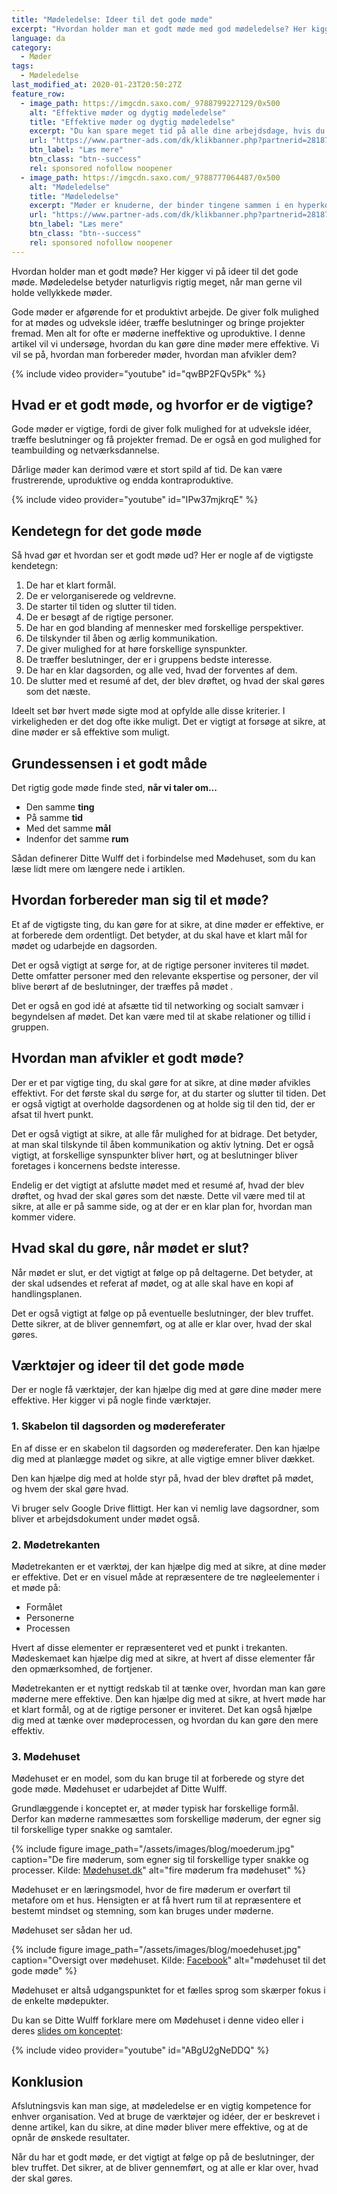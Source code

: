 ```yaml
---
title: "Mødeledelse: Ideer til det gode møde"
excerpt: "Hvordan holder man et godt møde med god mødeledelse? Her kigger vi på ideer til det gode møde, der ikke spilder folks tid."
language: da
category:
  - Møder
tags:
  - Mødeledelse
last_modified_at: 2020-01-23T20:50:27Z
feature_row:
  - image_path: https://imgcdn.saxo.com/_9788799227129/0x500
    alt: "Effektive møder og dygtig mødeledelse"
    title: "Effektive møder og dygtig mødeledelse"
    excerpt: "Du kan spare meget tid på alle dine arbejdsdage, hvis du bruger principperne i denne bog. Og du kan få bedre møder og blive en bedre mødeleder. Du vil samtidig mærke, at motivationen og begejstringen hos mødedeltagerne vil stige væsentligt, og det vil sprede sig som ringe i vandet i hele den organisation, du arbejder i."
    url: "https://www.partner-ads.com/dk/klikbanner.php?partnerid=28187&bannerid=43264&htmlurl=https://www.saxo.com/dk/effektive-moeder-og-dygtig-moedeledelse_soeren-dybdaljan-knudsenjanus-flachs-madsen_haeftet_9788799227129"
    btn_label: "Læs mere"
    btn_class: "btn--success"
    rel: sponsored nofollow noopener
  - image_path: https://imgcdn.saxo.com/_9788777064487/0x500
    alt: "Mødeledelse"
    title: "Mødeledelse"
    excerpt: "Møder er knuderne, der binder tingene sammen i en hyperkompleks verden, hvor tingene går stærkt og hvor vores viden om, hvad fremtiden vil bringe, er lige så usikker som vejrudsigten."
    url: "https://www.partner-ads.com/dk/klikbanner.php?partnerid=28187&bannerid=43264&https://www.saxo.com/dk/moedeledelse_bo-kruger_haeftet_9788750051084"
    btn_label: "Læs mere"
    btn_class: "btn--success"
    rel: sponsored nofollow noopener
---
```


Hvordan holder man et godt møde? Her kigger vi på ideer til det gode møde. Mødeledelse betyder naturligvis rigtig meget, når man gerne vil holde vellykkede møder.

Gode møder er afgørende for et produktivt arbejde. De giver folk mulighed for at mødes og udveksle idéer, træffe beslutninger og bringe projekter fremad. Men alt for ofte er møderne ineffektive og uproduktive. I denne artikel vil vi undersøge, hvordan du kan gøre dine møder mere effektive. Vi vil se på, hvordan man forbereder møder, hvordan man afvikler dem?

{% include video provider="youtube" id="qwBP2FQv5Pk" %}

## Hvad er et godt møde, og hvorfor er de vigtige?

Gode møder er vigtige, fordi de giver folk mulighed for at udveksle idéer, træffe beslutninger og få projekter fremad. De er også en god mulighed for teambuilding og netværksdannelse.

Dårlige møder kan derimod være et stort spild af tid. De kan være frustrerende, uproduktive og endda kontraproduktive.

{% include video provider="youtube" id="IPw37mjkrqE" %}

## Kendetegn for det gode møde

Så hvad gør et hvordan ser et godt møde ud? Her er nogle af de vigtigste kendetegn:

1. De har et klart formål.
2. De er velorganiserede og veldrevne.
3. De starter til tiden og slutter til tiden.
4. De er besøgt af de rigtige personer.
5. De har en god blanding af mennesker med forskellige perspektiver.
6. De tilskynder til åben og ærlig kommunikation.
7. De giver mulighed for at høre forskellige synspunkter.
8. De træffer beslutninger, der er i gruppens bedste interesse.
9. De har en klar dagsorden, og alle ved, hvad der forventes af dem.
10. De slutter med et resumé af det, der blev drøftet, og hvad der skal gøres som det næste.

Ideelt set bør hvert møde sigte mod at opfylde alle disse kriterier. I virkeligheden er det dog ofte ikke muligt. Det er vigtigt at forsøge at sikre, at dine møder er så effektive som muligt.

## Grundessensen i et godt måde

Det rigtig gode møde finde sted, **når vi taler om...**

- Den samme **ting**
- På samme **tid**
- Med det samme **mål**
- Indenfor det samme **rum**

Sådan definerer Ditte Wulff det i forbindelse med Mødehuset, som du kan læse lidt mere om længere nede i artiklen.

## Hvordan forbereder man sig til et møde?

Et af de vigtigste ting, du kan gøre for at sikre, at dine møder er effektive, er at forberede dem ordentligt. Det betyder, at du skal have et klart mål for mødet og udarbejde en dagsorden.

Det er også vigtigt at sørge for, at de rigtige personer inviteres til mødet. Dette omfatter personer med den relevante ekspertise og personer, der vil blive berørt af de beslutninger, der træffes på mødet .

Det er også en god idé at afsætte tid til networking og socialt samvær i begyndelsen af mødet. Det kan være med til at skabe relationer og tillid i gruppen.

## Hvordan man afvikler et godt møde?

Der er et par vigtige ting, du skal gøre for at sikre, at dine møder afvikles effektivt. For det første skal du sørge for, at du starter og slutter til tiden. Det er også vigtigt at overholde dagsordenen og at holde sig til den tid, der er afsat til hvert punkt.

Det er også vigtigt at sikre, at alle får mulighed for at bidrage. Det betyder, at man skal tilskynde til åben kommunikation og aktiv lytning. Det er også vigtigt, at forskellige synspunkter bliver hørt, og at beslutninger bliver foretages i koncernens bedste interesse.

Endelig er det vigtigt at afslutte mødet med et resumé af, hvad der blev drøftet, og hvad der skal gøres som det næste. Dette vil være med til at sikre, at alle er på samme side, og at der er en klar plan for, hvordan man kommer videre.

## Hvad skal du gøre, når mødet er slut?

Når mødet er slut, er det vigtigt at følge op på deltagerne. Det betyder, at der skal udsendes et referat af mødet, og at alle skal have en kopi af handlingsplanen.

Det er også vigtigt at følge op på eventuelle beslutninger, der blev truffet. Dette sikrer, at de bliver gennemført, og at alle er klar over, hvad der skal gøres.

## Værktøjer og ideer til det gode møde

Der er nogle få værktøjer, der kan hjælpe dig med at gøre dine møder mere effektive. Her kigger vi på nogle finde værktøjer.

### 1. Skabelon til dagsorden og mødereferater

En af disse er en skabelon til dagsorden og mødereferater. Den kan hjælpe dig med at planlægge mødet og sikre, at alle vigtige emner bliver dækket.

Den kan hjælpe dig med at holde styr på, hvad der blev drøftet på mødet, og hvem der skal gøre hvad.

Vi bruger selv Google Drive flittigt. Her kan vi nemlig lave dagsordner, som bliver et arbejdsdokument under mødet også.

### 2. Mødetrekanten

Mødetrekanten er et værktøj, der kan hjælpe dig med at sikre, at dine møder er effektive. Det er en visuel måde at repræsentere de tre nøgleelementer i et møde på:

- Formålet
- Personerne
- Processen

Hvert af disse elementer er repræsenteret ved et punkt i trekanten. Mødeskemaet kan hjælpe dig med at sikre, at hvert af disse elementer får den opmærksomhed, de fortjener.

Mødetrekanten er et nyttigt redskab til at tænke over, hvordan man kan gøre møderne mere effektive. Den kan hjælpe dig med at sikre, at hvert møde har et klart formål, og at de rigtige personer er inviteret. Det kan også hjælpe dig med at tænke over mødeprocessen, og hvordan du kan gøre den mere effektiv.

### 3. Mødehuset

Mødehuset er en model, som du kan bruge til at forberede og styre det gode møde. Mødehuset er udarbejdet af Ditte Wulff.

Grundlæggende i konceptet er, at møder typisk har forskellige formål. Derfor kan møderne rammesættes som forskellige møderum, der egner sig til forskellige typer snakke og samtaler.

{% include figure image_path="/assets/images/blog/moederum.jpg" caption="De fire møderum, som egner sig til forskellige typer snakke og processer. Kilde: [Mødehuset.dk](https://www.moedehuset.dk/wp-content/uploads/2020/03/M%C3%B8dehuset-download.pdf)" alt="fire møderum fra mødehuset" %}

Mødehuset er en læringsmodel, hvor de fire møderum er overført til metafore om et hus. Hensigten er at få hvert rum til at repræsentere et bestemt mindset og stemning, som kan bruges under møderne.

Mødehuset ser sådan her ud.

{% include figure image_path="/assets/images/blog/moedehuset.jpg" caption="Oversigt over mødehuset. Kilde: [Facebook](https://www.facebook.com/moedehuset/photos/a.220781691269077/361818307165414/)" alt="mødehuset til det gode møde" %}

Mødehuset er altså udgangspunktet for et fælles sprog som skærper fokus i de enkelte mødepukter.

Du kan se Ditte Wulff forklare mere om Mødehuset i denne video eller i deres [slides om konceptet](https://www.moedehuset.dk/wp-content/uploads/2020/03/M%C3%B8dehuset-download.pdf):

{% include video provider="youtube" id="ABgU2gNeDDQ" %}

## Konklusion

Afslutningsvis kan man sige, at mødeledelse er en vigtig kompetence for enhver organisation. Ved at bruge de værktøjer og idéer, der er beskrevet i denne artikel, kan du sikre, at dine møder bliver mere effektive, og at de opnår de ønskede resultater.

Når du har et godt møde, er det vigtigt at følge op på de beslutninger, der blev truffet. Det sikrer, at de bliver gennemført, og at alle er klar over, hvad der skal gøres.
